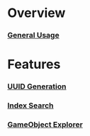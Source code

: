 # Overview
### [General Usage](https://github.com/ShinyHobo/BG3-Modders-Multitool/wiki/General-Usage)

# Features
### [UUID Generation](https://github.com/ShinyHobo/BG3-Modders-Multitool/wiki/v4-UUID-TranslatedString-Handle-Generator)
### [Index Search](https://github.com/ShinyHobo/BG3-Modders-Multitool/wiki/Index-Search)
### [GameObject Explorer](https://github.com/ShinyHobo/BG3-Modders-Multitool/wiki/GameObject-Explorer)
